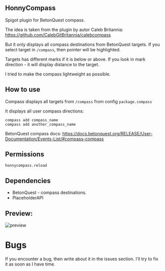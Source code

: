 ## HonnyCompass

Spigot plugin for BetonQuest compass.

The idea is taken from the plugin by autor Caleb Britannia:
https://github.com/CalebGitBritannia/calebcompass

But it only displays all compass destinations from BetonQuest targets.
If you select target in `/compass`, then pointer will be highlighted.

Targets has different marks if it is below or above. If you look in mark direction - it will display distance to the target.

I tried to make the compass lightweight as possible.

## How to use

Compass displays all targets from `/compass` from config `package.compass`

It displays all user compass directions:

```
compass add compass_name
compass add another_compass_name
```

BetonQuest compass docs: https://docs.betonquest.org/RELEASE/User-Documentation/Events-List/#compass-compass

## Permissions

```
honnycompass.reload
```

## Dependencies

- BetonQuest - compass destinations.
- PlaceholderAPI

## Preview:

![preview](https://github.com/honnisha/HonnyCompass/blob/main/preview/Peek-2022-05-07.23-06.gif?raw=true)

# Bugs

If you encounter a bug, then write about it in the issues section. I'll try to fix it as soon as I have time.
